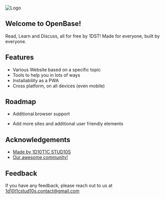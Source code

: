 
![Logo](https://openbaseinitiative.github.io/OBBanner.png)


## Welcome to OpenBase!

Read, Learn and Discuss, all for free by 1DST! Made for everyone, built by everyone.

## Features

- Various Website based on a specific topic
- Tools to help you in lots of ways
- Installability as a PWA
- Cross platform, on all devices (even mobile)


## Roadmap

- Additional browser support

- Add more sites and additional user friendly elements


## Acknowledgements

 - [Made by 1D10T1C STUD10S](https://1d10t1c-stud10s.github.io)
 - [Our awesome community!](https://discord.gg/Db8UqZNPcU)

## Feedback

If you have any feedback, please reach out to us at 1d10t1cstud10s.contact@gmail.com


